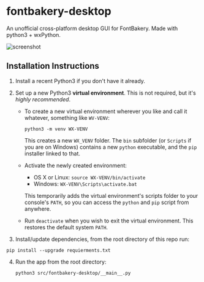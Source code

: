 # fontbakery-desktop
An unofficial cross-platform desktop GUI for FontBakery. Made with python3 + wxPython. 

![screenshot](https://github.com/eliheuer/fontbakery-desktop/raw/master/docs/images/screenshot.png)

## Installation Instructions

1. Install a recent Python3 if you don't have it already.

2. Set up a new Python3 **virtual environment**. This is not
   required, but it's *highly recommended*. 

   -  To create a new virtual environment wherever you like 
      and call it whatever, something like ``WV-VENV``:

      ``python3 -m venv WX-VENV``

      This creates a new ``WX_VENV`` folder. The ``bin`` subfolder
      (or ``Scripts`` if you are on Windows) contains a new 
      ``python`` executable, and the ``pip`` installer linked to that.

   -  Activate the newly created environment:

      -  OS X or Linux: ``source WX-VENV/bin/activate``
      -  Windows: ``WX-VENV\Scripts\activate.bat``

      This temporarily adds the virtual environment's scripts folder to
      your console's `PATH`, so you can access the `python` and `pip` script from anywhere.

   -  Run ``deactivate`` when you wish to exit the virtual environment.
      This restores the default system `PATH`.
      
 3. Install/update dependencies, from the root directory of this repo run:

   ``pip install --upgrade requierments.txt``

4. Run the app from the root directory: 
   
   ``python3 src/fontbakery-desktop/__main__.py``
